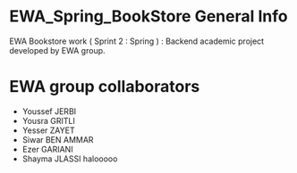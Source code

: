 # EWA_Spring_BookStore General Info
EWA Bookstore work ( Sprint 2 : Spring ) : Backend academic project developed by EWA group.

# EWA group collaborators
- Youssef JERBI
- Yousra GRITLI
- Yesser ZAYET
- Siwar BEN AMMAR
- Ezer GARIANI
- Shayma JLASSI
halooooo
